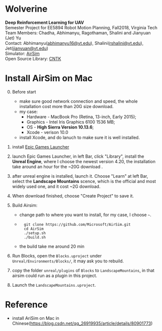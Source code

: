 # Wolverine
__Deep Reinforcement Learning for UAV__   
Semester Project for EE5894 Robot Motion Planning, Fall2018, Virginia Tech      
Team Members:​​ Chadha, Abhimanyu, Ragothaman, Shalini and Jianyuan (Jet) Yu      
Contact: Abhimanyu(abhimanyu16@vt.edu),  Shalini(rshalini@vt.edu), Jet(jianyuan@vt.edu)  
Simulator: [AirSim](https://github.com/Microsoft/AirSim)  
Open Source Library: [CNTK](https://github.com/Microsoft/CNTK)

# Install AirSim on Mac  
0. Before start
    * make sure good network connection and speed, the whole installation cost more than 20G size download.  
    * my case: 
        * Hardware - MacBook Pro (Retina, 13-inch, Early 2015); 
        * Graphics - Intel Iris Graphics 6100 1536 MB; 
        * OS - **High Sierra Version 10.13.6**; 
        * Xcode - verison 10.0    
    * install Xcode, and do lanuch to make sure it is well installed.   
1. install [Epic Games Launcher](https://www.unrealengine.com/download )  
2. launch Epic Games Launcher, in left Bar, click "Library", install the **Unreal Engine**, where I choose the newest version 4.20, the installation take around an hour for the ~20G download .  
3. after unreal engine is installed, launch it. Choose "Learn" at left Bar, select the **Landscape Mountains** scence, which is the official and most widely used one, and it cost ~2G download.   
4. When download finished, choose "Create Project" to save it.
5. Build Airsim:
    * change path to where you want to install, for my case, I choose ```~```.
    * ```
        git clone https://github.com/Microsoft/AirSim.git
        cd AirSim
        ./setup.sh
        ./build.sh
        ```  
    * the build take me around 20 min      
    
6. Run Blocks, open the ```Blocks.uproject``` under ```Unreal/Environments/Blocks/```, it may ask you to rebuild.  
7. copy the folder ```unreal/plugins``` of ```Blocks``` to ```LandscapeMountains```, in that airsim could run as a plugin in this project.
8. Launch the ```LandscapeMountains.uproject```.  


# Reference
* install AriSim on Mac in Chinese(https://blog.csdn.net/qq_26919935/article/details/80901773)  